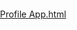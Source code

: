 [Profile App.html](https://github.com/user-attachments/files/22427101/Profile.App.html)
<!DOCTYPE html>
<!-- saved from url=(0023)http://localhost:50594/ -->
<html><head><meta http-equiv="Content-Type" content="text/html; charset=UTF-8">
  <!--
    If you are serving your web app in a path other than the root, change the
    href value below to reflect the base path you are serving from.

    The path provided below has to start and end with a slash "/" in order for
    it to work correctly.

    For more details:
    * https://developer.mozilla.org/en-US/docs/Web/HTML/Element/base

    This is a placeholder for base href that will be replaced by the value of
    the `--base-href` argument provided to `flutter build`.
  -->
  <!--<base href="/">--><base href=".">

  
  <meta content="IE=Edge" http-equiv="X-UA-Compatible">
  <meta name="description" content="A new Flutter project.">

  <!-- iOS meta tags & icons -->
  <meta name="mobile-web-app-capable" content="yes">
  <meta name="apple-mobile-web-app-status-bar-style" content="black">
  <meta name="apple-mobile-web-app-title" content="flutter_tes">
  <link rel="apple-touch-icon" href="http://localhost:50594/icons/Icon-192.png">

  <!-- Favicon -->
  <link rel="icon" type="image/png" href="http://localhost:50594/favicon.png">

  <title>Profile App</title>
  <link rel="manifest" href="http://localhost:50594/manifest.json">
<script type="application/javascript" src="./Profile App_files/main.dart.js.download"></script><script src="./Profile App_files/ddc_module_loader.js.download"></script><script src="./Profile App_files/stack_trace_mapper.js.download"></script><script src="./Profile App_files/dart_sdk.js.download" defer="" id="dart_sdk"></script><script src="./Profile App_files/main_module.bootstrap.js.download" defer="" id="data-main"></script><script src="./Profile App_files/web_entrypoint.dart.lib.js.download" defer="" id="web_entrypoint.dart"></script><script src="./Profile App_files/web_plugin_registrant.dart.lib.js.download" defer="" id="web_plugin_registrant.dart"></script><script src="./Profile App_files/main.dart.lib.js.download" defer="" id="packages/flutter_tes/main.dart"></script><script src="./Profile App_files/material.dart.lib.js.download" defer="" id="packages/flutter/material.dart"></script><script src="./Profile App_files/text_form_field_row.dart.lib.js.download" defer="" id="packages/flutter/src/cupertino/text_form_field_row.dart"></script><script src="./Profile App_files/painting.dart.lib.js.download" defer="" id="packages/flutter/painting.dart"></script><script src="./Profile App_files/placeholder_span.dart.lib.js.download" defer="" id="packages/flutter/src/painting/placeholder_span.dart"></script><script src="./Profile App_files/text_scaler.dart.lib.js.download" defer="" id="packages/flutter/src/painting/text_scaler.dart"></script><script src="./Profile App_files/foundation.dart.lib.js.download" defer="" id="packages/flutter/foundation.dart"></script><script src="./Profile App_files/unicode.dart.lib.js.download" defer="" id="packages/flutter/src/foundation/unicode.dart"></script><script src="./Profile App_files/timeline.dart.lib.js.download" defer="" id="packages/flutter/src/foundation/timeline.dart"></script><script src="./Profile App_files/constants.dart.lib.js.download" defer="" id="packages/flutter/src/foundation/constants.dart"></script><script src="./Profile App_files/_timeline_web.dart.lib.js.download" defer="" id="packages/flutter/src/foundation/_timeline_web.dart"></script><script src="./Profile App_files/meta.dart.lib.js.download" defer="" id="packages/meta/meta.dart"></script><script src="./Profile App_files/meta_meta.dart.lib.js.download" defer="" id="packages/meta/meta_meta.dart"></script><script src="./Profile App_files/synchronous_future.dart.lib.js.download" defer="" id="packages/flutter/src/foundation/synchronous_future.dart"></script><script src="./Profile App_files/stack_frame.dart.lib.js.download" defer="" id="packages/flutter/src/foundation/stack_frame.dart"></script><script src="./Profile App_files/object.dart.lib.js.download" defer="" id="packages/flutter/src/foundation/object.dart"></script><script src="./Profile App_files/service_extensions.dart.lib.js.download" defer="" id="packages/flutter/src/foundation/service_extensions.dart"></script><script src="./Profile App_files/serialization.dart.lib.js.download" defer="" id="packages/flutter/src/foundation/serialization.dart"></script><script src="./Profile App_files/print.dart.lib.js.download" defer="" id="packages/flutter/src/foundation/print.dart"></script><script src="./Profile App_files/_platform_web.dart.lib.js.download" defer="" id="packages/flutter/src/foundation/_platform_web.dart"></script><script src="./Profile App_files/basic_types.dart.lib.js.download" defer="" id="packages/flutter/src/foundation/basic_types.dart"></script><script src="./Profile App_files/persistent_hash_map.dart.lib.js.download" defer="" id="packages/flutter/src/foundation/persistent_hash_map.dart"></script><script src="./Profile App_files/observer_list.dart.lib.js.download" defer="" id="packages/flutter/src/foundation/observer_list.dart"></script><script src="./Profile App_files/node.dart.lib.js.download" defer="" id="packages/flutter/src/foundation/node.dart"></script><script src="./Profile App_files/licenses.dart.lib.js.download" defer="" id="packages/flutter/src/foundation/licenses.dart"></script><script src="./Profile App_files/key.dart.lib.js.download" defer="" id="packages/flutter/src/foundation/key.dart"></script><script src="./Profile App_files/_isolates_web.dart.lib.js.download" defer="" id="packages/flutter/src/foundation/_isolates_web.dart"></script><script src="./Profile App_files/consolidate_response.dart.lib.js.download" defer="" id="packages/flutter/src/foundation/consolidate_response.dart"></script><script src="./Profile App_files/collections.dart.lib.js.download" defer="" id="packages/flutter/src/foundation/collections.dart"></script><script src="./Profile App_files/change_notifier.dart.lib.js.download" defer="" id="packages/flutter/src/foundation/change_notifier.dart"></script><script src="./Profile App_files/capabilities.dart.lib.js.download" defer="" id="packages/flutter/src/foundation/capabilities.dart"></script><script src="./Profile App_files/_capabilities_web.dart.lib.js.download" defer="" id="packages/flutter/src/foundation/_capabilities_web.dart"></script><script src="./Profile App_files/_bitfield_web.dart.lib.js.download" defer="" id="packages/flutter/src/foundation/_bitfield_web.dart"></script><script src="./Profile App_files/binding.dart.lib.js.download" defer="" id="packages/flutter/src/foundation/binding.dart"></script><script src="./Profile App_files/annotations.dart.lib.js.download" defer="" id="packages/flutter/src/foundation/annotations.dart"></script><script src="./Profile App_files/undo_manager.dart.lib.js.download" defer="" id="packages/flutter/src/services/undo_manager.dart"></script><script src="./Profile App_files/text_layout_metrics.dart.lib.js.download" defer="" id="packages/flutter/src/services/text_layout_metrics.dart"></script><script src="./Profile App_files/text_editing.dart.lib.js.download" defer="" id="packages/flutter/src/services/text_editing.dart"></script><script src="./Profile App_files/text_editing_delta.dart.lib.js.download" defer="" id="packages/flutter/src/services/text_editing_delta.dart"></script><script src="./Profile App_files/vector_math_64.dart.lib.js.download" defer="" id="packages/vector_math/vector_math_64.dart"></script><script src="./Profile App_files/scheduler.dart.lib.js.download" defer="" id="packages/flutter/scheduler.dart"></script><script src="./Profile App_files/ticker.dart.lib.js.download" defer="" id="packages/flutter/src/scheduler/ticker.dart"></script><script src="./Profile App_files/binding.dart.lib(1).js.download" defer="" id="packages/flutter/src/scheduler/binding.dart"></script><script src="./Profile App_files/priority.dart.lib.js.download" defer="" id="packages/flutter/src/scheduler/priority.dart"></script><script src="./Profile App_files/service_extensions.dart.lib(1).js.download" defer="" id="packages/flutter/src/scheduler/service_extensions.dart"></script><script src="./Profile App_files/debug.dart.lib.js.download" defer="" id="packages/flutter/src/scheduler/debug.dart"></script><script src="./Profile App_files/collection.dart.lib.js.download" defer="" id="packages/collection/collection.dart"></script><script src="./Profile App_files/wrappers.dart.lib.js.download" defer="" id="packages/collection/src/wrappers.dart"></script><script src="./Profile App_files/union_set_controller.dart.lib.js.download" defer="" id="packages/collection/src/union_set_controller.dart"></script><script src="./Profile App_files/union_set.dart.lib.js.download" defer="" id="packages/collection/src/union_set.dart"></script><script src="./Profile App_files/queue_list.dart.lib.js.download" defer="" id="packages/collection/src/queue_list.dart"></script><script src="./Profile App_files/priority_queue.dart.lib.js.download" defer="" id="packages/collection/src/priority_queue.dart"></script><script src="./Profile App_files/utils.dart.lib.js.download" defer="" id="packages/collection/src/utils.dart"></script><script src="./Profile App_files/list_extensions.dart.lib.js.download" defer="" id="packages/collection/src/list_extensions.dart"></script><script src="./Profile App_files/equality.dart.lib.js.download" defer="" id="packages/collection/src/equality.dart"></script><script src="./Profile App_files/comparators.dart.lib.js.download" defer="" id="packages/collection/src/comparators.dart"></script><script src="./Profile App_files/algorithms.dart.lib.js.download" defer="" id="packages/collection/src/algorithms.dart"></script><script src="./Profile App_files/iterable_zip.dart.lib.js.download" defer="" id="packages/collection/src/iterable_zip.dart"></script><script src="./Profile App_files/iterable_extensions.dart.lib.js.download" defer="" id="packages/collection/src/iterable_extensions.dart"></script><script src="./Profile App_files/functions.dart.lib.js.download" defer="" id="packages/collection/src/functions.dart"></script><script src="./Profile App_files/equality_set.dart.lib.js.download" defer="" id="packages/collection/src/equality_set.dart"></script><script src="./Profile App_files/equality_map.dart.lib.js.download" defer="" id="packages/collection/src/equality_map.dart"></script><script src="./Profile App_files/combined_map.dart.lib.js.download" defer="" id="packages/collection/src/combined_wrappers/combined_map.dart"></script><script src="./Profile App_files/combined_iterable.dart.lib.js.download" defer="" id="packages/collection/src/combined_wrappers/combined_iterable.dart"></script><script src="./Profile App_files/combined_iterator.dart.lib.js.download" defer="" id="packages/collection/src/combined_wrappers/combined_iterator.dart"></script><script src="./Profile App_files/combined_list.dart.lib.js.download" defer="" id="packages/collection/src/combined_wrappers/combined_list.dart"></script><script src="./Profile App_files/canonicalized_map.dart.lib.js.download" defer="" id="packages/collection/src/canonicalized_map.dart"></script><script src="./Profile App_files/boollist.dart.lib.js.download" defer="" id="packages/collection/src/boollist.dart"></script><script src="./Profile App_files/keyboard_key.g.dart.lib.js.download" defer="" id="packages/flutter/src/services/keyboard_key.g.dart"></script><script src="./Profile App_files/keyboard_maps.g.dart.lib.js.download" defer="" id="packages/flutter/src/services/keyboard_maps.g.dart"></script><script src="./Profile App_files/binary_messenger.dart.lib.js.download" defer="" id="packages/flutter/src/services/binary_messenger.dart"></script><script src="./Profile App_files/service_extensions.dart.lib(2).js.download" defer="" id="packages/flutter/src/services/service_extensions.dart"></script><script src="./Profile App_files/keyboard_inserted_content.dart.lib.js.download" defer="" id="packages/flutter/src/services/keyboard_inserted_content.dart"></script><script src="./Profile App_files/text_formatter.dart.lib.js.download" defer="" id="packages/flutter/src/services/text_formatter.dart"></script><script src="./Profile App_files/characters.dart.lib.js.download" defer="" id="packages/characters/characters.dart"></script><script src="./Profile App_files/extensions.dart.lib.js.download" defer="" id="packages/characters/src/extensions.dart"></script><script src="./Profile App_files/characters_impl.dart.lib.js.download" defer="" id="packages/characters/src/characters_impl.dart"></script><script src="./Profile App_files/table.dart.lib.js.download" defer="" id="packages/characters/src/grapheme_clusters/table.dart"></script><script src="./Profile App_files/constants.dart.lib(1).js.download" defer="" id="packages/characters/src/grapheme_clusters/constants.dart"></script><script src="./Profile App_files/breaks.dart.lib.js.download" defer="" id="packages/characters/src/grapheme_clusters/breaks.dart"></script><script src="./Profile App_files/text_boundary.dart.lib.js.download" defer="" id="packages/flutter/src/services/text_boundary.dart"></script><script src="./Profile App_files/system_sound.dart.lib.js.download" defer="" id="packages/flutter/src/services/system_sound.dart"></script><script src="./Profile App_files/system_navigator.dart.lib.js.download" defer="" id="packages/flutter/src/services/system_navigator.dart"></script><script src="./Profile App_files/spell_check.dart.lib.js.download" defer="" id="packages/flutter/src/services/spell_check.dart"></script><script src="./Profile App_files/sensitive_content.dart.lib.js.download" defer="" id="packages/flutter/src/services/sensitive_content.dart"></script><script src="./Profile App_files/scribe.dart.lib.js.download" defer="" id="packages/flutter/src/services/scribe.dart"></script><script src="./Profile App_files/process_text.dart.lib.js.download" defer="" id="packages/flutter/src/services/process_text.dart"></script><script src="./Profile App_files/predictive_back_event.dart.lib.js.download" defer="" id="packages/flutter/src/services/predictive_back_event.dart"></script><script src="./Profile App_files/platform_views.dart.lib.js.download" defer="" id="packages/flutter/src/services/platform_views.dart"></script><script src="./Profile App_files/gestures.dart.lib.js.download" defer="" id="packages/flutter/gestures.dart"></script><script src="./Profile App_files/velocity_tracker.dart.lib.js.download" defer="" id="packages/flutter/src/gestures/velocity_tracker.dart"></script><script src="./Profile App_files/lsq_solver.dart.lib.js.download" defer="" id="packages/flutter/src/gestures/lsq_solver.dart"></script><script src="./Profile App_files/events.dart.lib.js.download" defer="" id="packages/flutter/src/gestures/events.dart"></script><script src="./Profile App_files/gesture_settings.dart.lib.js.download" defer="" id="packages/flutter/src/gestures/gesture_settings.dart"></script><script src="./Profile App_files/constants.dart.lib(2).js.download" defer="" id="packages/flutter/src/gestures/constants.dart"></script><script src="./Profile App_files/binding.dart.lib(2).js.download" defer="" id="packages/flutter/src/gestures/binding.dart"></script><script src="./Profile App_files/pointer_signal_resolver.dart.lib.js.download" defer="" id="packages/flutter/src/gestures/pointer_signal_resolver.dart"></script><script src="./Profile App_files/pointer_router.dart.lib.js.download" defer="" id="packages/flutter/src/gestures/pointer_router.dart"></script><script src="./Profile App_files/hit_test.dart.lib.js.download" defer="" id="packages/flutter/src/gestures/hit_test.dart"></script><script src="./Profile App_files/arena.dart.lib.js.download" defer="" id="packages/flutter/src/gestures/arena.dart"></script><script src="./Profile App_files/debug.dart.lib(1).js.download" defer="" id="packages/flutter/src/gestures/debug.dart"></script><script src="./Profile App_files/resampler.dart.lib.js.download" defer="" id="packages/flutter/src/gestures/resampler.dart"></script><script src="./Profile App_files/converter.dart.lib.js.download" defer="" id="packages/flutter/src/gestures/converter.dart"></script><script src="./Profile App_files/team.dart.lib.js.download" defer="" id="packages/flutter/src/gestures/team.dart"></script><script src="./Profile App_files/tap_and_drag.dart.lib.js.download" defer="" id="packages/flutter/src/gestures/tap_and_drag.dart"></script><script src="./Profile App_files/tap.dart.lib.js.download" defer="" id="packages/flutter/src/gestures/tap.dart"></script><script src="./Profile App_files/recognizer.dart.lib.js.download" defer="" id="packages/flutter/src/gestures/recognizer.dart"></script><script src="./Profile App_files/gesture_details.dart.lib.js.download" defer="" id="packages/flutter/src/gestures/gesture_details.dart"></script><script src="./Profile App_files/scale.dart.lib.js.download" defer="" id="packages/flutter/src/gestures/scale.dart"></script><script src="./Profile App_files/monodrag.dart.lib.js.download" defer="" id="packages/flutter/src/gestures/monodrag.dart"></script><script src="./Profile App_files/drag_details.dart.lib.js.download" defer="" id="packages/flutter/src/gestures/drag_details.dart"></script><script src="./Profile App_files/drag.dart.lib.js.download" defer="" id="packages/flutter/src/gestures/drag.dart"></script><script src="./Profile App_files/multitap.dart.lib.js.download" defer="" id="packages/flutter/src/gestures/multitap.dart"></script><script src="./Profile App_files/multidrag.dart.lib.js.download" defer="" id="packages/flutter/src/gestures/multidrag.dart"></script><script src="./Profile App_files/long_press.dart.lib.js.download" defer="" id="packages/flutter/src/gestures/long_press.dart"></script><script src="./Profile App_files/force_press.dart.lib.js.download" defer="" id="packages/flutter/src/gestures/force_press.dart"></script><script src="./Profile App_files/eager.dart.lib.js.download" defer="" id="packages/flutter/src/gestures/eager.dart"></script><script src="./Profile App_files/mouse_tracking.dart.lib.js.download" defer="" id="packages/flutter/src/services/mouse_tracking.dart"></script><script src="./Profile App_files/mouse_cursor.dart.lib.js.download" defer="" id="packages/flutter/src/services/mouse_cursor.dart"></script><script src="./Profile App_files/live_text.dart.lib.js.download" defer="" id="packages/flutter/src/services/live_text.dart"></script><script src="./Profile App_files/haptic_feedback.dart.lib.js.download" defer="" id="packages/flutter/src/services/haptic_feedback.dart"></script><script src="./Profile App_files/font_loader.dart.lib.js.download" defer="" id="packages/flutter/src/services/font_loader.dart"></script><script src="./Profile App_files/flutter_version.dart.lib.js.download" defer="" id="packages/flutter/src/services/flutter_version.dart"></script><script src="./Profile App_files/flavor.dart.lib.js.download" defer="" id="packages/flutter/src/services/flavor.dart"></script><script src="./Profile App_files/deferred_component.dart.lib.js.download" defer="" id="packages/flutter/src/services/deferred_component.dart"></script><script src="./Profile App_files/browser_context_menu.dart.lib.js.download" defer="" id="packages/flutter/src/services/browser_context_menu.dart"></script><script src="./Profile App_files/asset_manifest.dart.lib.js.download" defer="" id="packages/flutter/src/services/asset_manifest.dart"></script><script src="./Profile App_files/basic_types.dart.lib(1).js.download" defer="" id="packages/flutter/src/painting/basic_types.dart"></script><script src="./Profile App_files/colors.dart.lib.js.download" defer="" id="packages/flutter/src/painting/colors.dart"></script><script src="./Profile App_files/star_border.dart.lib.js.download" defer="" id="packages/flutter/src/painting/star_border.dart"></script><script src="./Profile App_files/stadium_border.dart.lib.js.download" defer="" id="packages/flutter/src/painting/stadium_border.dart"></script><script src="./Profile App_files/rounded_rectangle_border.dart.lib.js.download" defer="" id="packages/flutter/src/painting/rounded_rectangle_border.dart"></script><script src="./Profile App_files/circle_border.dart.lib.js.download" defer="" id="packages/flutter/src/painting/circle_border.dart"></script><script src="./Profile App_files/borders.dart.lib.js.download" defer="" id="packages/flutter/src/painting/borders.dart"></script><script src="./Profile App_files/edge_insets.dart.lib.js.download" defer="" id="packages/flutter/src/painting/edge_insets.dart"></script><script src="./Profile App_files/border_radius.dart.lib.js.download" defer="" id="packages/flutter/src/painting/border_radius.dart"></script><script src="./Profile App_files/debug.dart.lib(2).js.download" defer="" id="packages/flutter/src/painting/debug.dart"></script><script src="./Profile App_files/shape_decoration.dart.lib.js.download" defer="" id="packages/flutter/src/painting/shape_decoration.dart"></script><script src="./Profile App_files/_network_image_web.dart.lib.js.download" defer="" id="packages/flutter/src/painting/_network_image_web.dart"></script><script src="./Profile App_files/image_stream.dart.lib.js.download" defer="" id="packages/flutter/src/painting/image_stream.dart"></script><script src="./Profile App_files/image_cache.dart.lib.js.download" defer="" id="packages/flutter/src/painting/image_cache.dart"></script><script src="./Profile App_files/binding.dart.lib(3).js.download" defer="" id="packages/flutter/src/painting/binding.dart"></script><script src="./Profile App_files/shader_warm_up.dart.lib.js.download" defer="" id="packages/flutter/src/painting/shader_warm_up.dart"></script><script src="./Profile App_files/_web_image_info_web.dart.lib.js.download" defer="" id="packages/flutter/src/painting/_web_image_info_web.dart"></script><script src="./Profile App_files/web.dart.lib.js.download" defer="" id="packages/flutter/src/web.dart"></script><script src="./Profile App_files/gradient.dart.lib.js.download" defer="" id="packages/flutter/src/painting/gradient.dart"></script><script src="./Profile App_files/alignment.dart.lib.js.download" defer="" id="packages/flutter/src/painting/alignment.dart"></script><script src="./Profile App_files/decoration_image.dart.lib.js.download" defer="" id="packages/flutter/src/painting/decoration_image.dart"></script><script src="./Profile App_files/box_fit.dart.lib.js.download" defer="" id="packages/flutter/src/painting/box_fit.dart"></script><script src="./Profile App_files/decoration.dart.lib.js.download" defer="" id="packages/flutter/src/painting/decoration.dart"></script><script src="./Profile App_files/box_shadow.dart.lib.js.download" defer="" id="packages/flutter/src/painting/box_shadow.dart"></script><script src="./Profile App_files/box_decoration.dart.lib.js.download" defer="" id="packages/flutter/src/painting/box_decoration.dart"></script><script src="./Profile App_files/box_border.dart.lib.js.download" defer="" id="packages/flutter/src/painting/box_border.dart"></script><script src="./Profile App_files/paint_utilities.dart.lib.js.download" defer="" id="packages/flutter/src/painting/paint_utilities.dart"></script><script src="./Profile App_files/oval_border.dart.lib.js.download" defer="" id="packages/flutter/src/painting/oval_border.dart"></script><script src="./Profile App_files/notched_shapes.dart.lib.js.download" defer="" id="packages/flutter/src/painting/notched_shapes.dart"></script><script src="./Profile App_files/matrix_utils.dart.lib.js.download" defer="" id="packages/flutter/src/painting/matrix_utils.dart"></script><script src="./Profile App_files/linear_border.dart.lib.js.download" defer="" id="packages/flutter/src/painting/linear_border.dart"></script><script src="./Profile App_files/image_resolution.dart.lib.js.download" defer="" id="packages/flutter/src/painting/image_resolution.dart"></script><script src="./Profile App_files/image_decoder.dart.lib.js.download" defer="" id="packages/flutter/src/painting/image_decoder.dart"></script><script src="./Profile App_files/geometry.dart.lib.js.download" defer="" id="packages/flutter/src/painting/geometry.dart"></script><script src="./Profile App_files/fractional_offset.dart.lib.js.download" defer="" id="packages/flutter/src/painting/fractional_offset.dart"></script><script src="./Profile App_files/flutter_logo.dart.lib.js.download" defer="" id="packages/flutter/src/painting/flutter_logo.dart"></script><script src="./Profile App_files/continuous_rectangle_border.dart.lib.js.download" defer="" id="packages/flutter/src/painting/continuous_rectangle_border.dart"></script><script src="./Profile App_files/clip.dart.lib.js.download" defer="" id="packages/flutter/src/painting/clip.dart"></script><script src="./Profile App_files/beveled_rectangle_border.dart.lib.js.download" defer="" id="packages/flutter/src/painting/beveled_rectangle_border.dart"></script><script src="./Profile App_files/service_extensions.dart.lib(3).js.download" defer="" id="packages/flutter/src/rendering/service_extensions.dart"></script><script src="./Profile App_files/semantics.dart.lib.js.download" defer="" id="packages/flutter/semantics.dart"></script><script src="./Profile App_files/semantics_service.dart.lib.js.download" defer="" id="packages/flutter/src/semantics/semantics_service.dart"></script><script src="./Profile App_files/semantics_event.dart.lib.js.download" defer="" id="packages/flutter/src/semantics/semantics_event.dart"></script><script src="./Profile App_files/semantics.dart.lib(1).js.download" defer="" id="packages/flutter/src/semantics/semantics.dart"></script><script src="./Profile App_files/binding.dart.lib(4).js.download" defer="" id="packages/flutter/src/semantics/binding.dart"></script><script src="./Profile App_files/debug.dart.lib(3).js.download" defer="" id="packages/flutter/src/semantics/debug.dart"></script><script src="./Profile App_files/physics.dart.lib.js.download" defer="" id="packages/flutter/physics.dart"></script><script src="./Profile App_files/utils.dart.lib(1).js.download" defer="" id="packages/flutter/src/physics/utils.dart"></script><script src="./Profile App_files/tolerance.dart.lib.js.download" defer="" id="packages/flutter/src/physics/tolerance.dart"></script><script src="./Profile App_files/spring_simulation.dart.lib.js.download" defer="" id="packages/flutter/src/physics/spring_simulation.dart"></script><script src="./Profile App_files/simulation.dart.lib.js.download" defer="" id="packages/flutter/src/physics/simulation.dart"></script><script src="./Profile App_files/gravity_simulation.dart.lib.js.download" defer="" id="packages/flutter/src/physics/gravity_simulation.dart"></script><script src="./Profile App_files/friction_simulation.dart.lib.js.download" defer="" id="packages/flutter/src/physics/friction_simulation.dart"></script><script src="./Profile App_files/clamped_simulation.dart.lib.js.download" defer="" id="packages/flutter/src/physics/clamped_simulation.dart"></script><script src="./Profile App_files/scroll_simulation.dart.lib.js.download" defer="" id="packages/flutter/src/widgets/scroll_simulation.dart"></script><script src="./Profile App_files/service_extensions.dart.lib(4).js.download" defer="" id="packages/flutter/src/widgets/service_extensions.dart"></script><script src="./Profile App_files/constants.dart.lib(3).js.download" defer="" id="packages/flutter/src/widgets/constants.dart"></script><script src="./Profile App_files/_web_browser_detection_web.dart.lib.js.download" defer="" id="packages/flutter/src/widgets/_web_browser_detection_web.dart"></script><script src="./Profile App_files/icon_data.dart.lib.js.download" defer="" id="packages/flutter/src/widgets/icon_data.dart"></script><script src="./Profile App_files/table_border.dart.lib.js.download" defer="" id="packages/flutter/src/rendering/table_border.dart"></script><script src="./Profile App_files/standard_component_type.dart.lib.js.download" defer="" id="packages/flutter/src/widgets/standard_component_type.dart"></script><script src="./Profile App_files/user_accounts_drawer_header.dart.lib.js.download" defer="" id="packages/flutter/src/material/user_accounts_drawer_header.dart"></script><script src="./Profile App_files/time.dart.lib.js.download" defer="" id="packages/flutter/src/material/time.dart"></script><script src="./Profile App_files/colors.dart.lib(1).js.download" defer="" id="packages/flutter/src/material/colors.dart"></script><script src="./Profile App_files/material_color_utilities.dart.lib.js.download" defer="" id="packages/material_color_utilities/material_color_utilities.dart"></script><script src="./Profile App_files/string_utils.dart.lib.js.download" defer="" id="packages/material_color_utilities/utils/string_utils.dart"></script><script src="./Profile App_files/color_utils.dart.lib.js.download" defer="" id="packages/material_color_utilities/utils/color_utils.dart"></script><script src="./Profile App_files/math_utils.dart.lib.js.download" defer="" id="packages/material_color_utilities/utils/math_utils.dart"></script><script src="./Profile App_files/temperature_cache.dart.lib.js.download" defer="" id="packages/material_color_utilities/temperature/temperature_cache.dart"></script><script src="./Profile App_files/hct.dart.lib.js.download" defer="" id="packages/material_color_utilities/hct/hct.dart"></script><script src="./Profile App_files/viewing_conditions.dart.lib.js.download" defer="" id="packages/material_color_utilities/hct/viewing_conditions.dart"></script><script src="./Profile App_files/hct_solver.dart.lib.js.download" defer="" id="packages/material_color_utilities/hct/src/hct_solver.dart"></script><script src="./Profile App_files/cam16.dart.lib.js.download" defer="" id="packages/material_color_utilities/hct/cam16.dart"></script><script src="./Profile App_files/score.dart.lib.js.download" defer="" id="packages/material_color_utilities/score/score.dart"></script><script src="./Profile App_files/scheme_vibrant.dart.lib.js.download" defer="" id="packages/material_color_utilities/scheme/scheme_vibrant.dart"></script><script src="./Profile App_files/tonal_palette.dart.lib.js.download" defer="" id="packages/material_color_utilities/palettes/tonal_palette.dart"></script><script src="./Profile App_files/variant.dart.lib.js.download" defer="" id="packages/material_color_utilities/dynamiccolor/variant.dart"></script><script src="./Profile App_files/tone_delta_pair.dart.lib.js.download" defer="" id="packages/material_color_utilities/dynamiccolor/src/tone_delta_pair.dart"></script><script src="./Profile App_files/contrast_curve.dart.lib.js.download" defer="" id="packages/material_color_utilities/dynamiccolor/src/contrast_curve.dart"></script><script src="./Profile App_files/contrast.dart.lib.js.download" defer="" id="packages/material_color_utilities/contrast/contrast.dart"></script><script src="./Profile App_files/dislike_analyzer.dart.lib.js.download" defer="" id="packages/material_color_utilities/dislike/dislike_analyzer.dart"></script><script src="./Profile App_files/scheme_tonal_spot.dart.lib.js.download" defer="" id="packages/material_color_utilities/scheme/scheme_tonal_spot.dart"></script><script src="./Profile App_files/scheme_rainbow.dart.lib.js.download" defer="" id="packages/material_color_utilities/scheme/scheme_rainbow.dart"></script><script src="./Profile App_files/scheme_neutral.dart.lib.js.download" defer="" id="packages/material_color_utilities/scheme/scheme_neutral.dart"></script><script src="./Profile App_files/scheme_monochrome.dart.lib.js.download" defer="" id="packages/material_color_utilities/scheme/scheme_monochrome.dart"></script><script src="./Profile App_files/scheme_fruit_salad.dart.lib.js.download" defer="" id="packages/material_color_utilities/scheme/scheme_fruit_salad.dart"></script><script src="./Profile App_files/scheme_fidelity.dart.lib.js.download" defer="" id="packages/material_color_utilities/scheme/scheme_fidelity.dart"></script><script src="./Profile App_files/scheme_expressive.dart.lib.js.download" defer="" id="packages/material_color_utilities/scheme/scheme_expressive.dart"></script><script src="./Profile App_files/scheme_content.dart.lib.js.download" defer="" id="packages/material_color_utilities/scheme/scheme_content.dart"></script><script src="./Profile App_files/scheme.dart.lib.js.download" defer="" id="packages/material_color_utilities/scheme/scheme.dart"></script><script src="./Profile App_files/core_palette.dart.lib.js.download" defer="" id="packages/material_color_utilities/palettes/core_palette.dart"></script><script src="./Profile App_files/quantizer_wu.dart.lib.js.download" defer="" id="packages/material_color_utilities/quantize/quantizer_wu.dart"></script><script src="./Profile App_files/quantizer_map.dart.lib.js.download" defer="" id="packages/material_color_utilities/quantize/quantizer_map.dart"></script><script src="./Profile App_files/quantizer.dart.lib.js.download" defer="" id="packages/material_color_utilities/quantize/quantizer.dart"></script><script src="./Profile App_files/quantizer_wsmeans.dart.lib.js.download" defer="" id="packages/material_color_utilities/quantize/quantizer_wsmeans.dart"></script><script src="./Profile App_files/point_provider_lab.dart.lib.js.download" defer="" id="packages/material_color_utilities/quantize/src/point_provider_lab.dart"></script><script src="./Profile App_files/point_provider.dart.lib.js.download" defer="" id="packages/material_color_utilities/quantize/src/point_provider.dart"></script><script src="./Profile App_files/quantizer_celebi.dart.lib.js.download" defer="" id="packages/material_color_utilities/quantize/quantizer_celebi.dart"></script><script src="./Profile App_files/blend.dart.lib.js.download" defer="" id="packages/material_color_utilities/blend/blend.dart"></script><script src="./Profile App_files/material_state.dart.lib.js.download" defer="" id="packages/flutter/src/material/material_state.dart"></script><script src="./Profile App_files/input_border.dart.lib.js.download" defer="" id="packages/flutter/src/material/input_border.dart"></script><script src="./Profile App_files/constants.dart.lib(4).js.download" defer="" id="packages/flutter/src/material/constants.dart"></script><script src="./Profile App_files/tooltip_visibility.dart.lib.js.download" defer="" id="packages/flutter/src/material/tooltip_visibility.dart"></script><script src="./Profile App_files/icons.dart.lib.js.download" defer="" id="packages/flutter/src/material/icons.dart"></script><script src="./Profile App_files/floating_action_button_theme.dart.lib.js.download" defer="" id="packages/flutter/src/material/floating_action_button_theme.dart"></script><script src="./Profile App_files/material_state_mixin.dart.lib.js.download" defer="" id="packages/flutter/src/material/material_state_mixin.dart"></script><script src="./Profile App_files/curves.dart.lib.js.download" defer="" id="packages/flutter/src/material/curves.dart"></script><script src="./Profile App_files/motion.dart.lib.js.download" defer="" id="packages/flutter/src/material/motion.dart"></script><script src="./Profile App_files/bottom_sheet_theme.dart.lib.js.download" defer="" id="packages/flutter/src/material/bottom_sheet_theme.dart"></script><script src="./Profile App_files/tab_indicator.dart.lib.js.download" defer="" id="packages/flutter/src/material/tab_indicator.dart"></script><script src="./Profile App_files/tab_controller.dart.lib.js.download" defer="" id="packages/flutter/src/material/tab_controller.dart"></script><script src="./Profile App_files/drawer_header.dart.lib.js.download" defer="" id="packages/flutter/src/material/drawer_header.dart"></script><script src="./Profile App_files/toggle_buttons.dart.lib.js.download" defer="" id="packages/flutter/src/material/toggle_buttons.dart"></script><script src="./Profile App_files/time_picker.dart.lib.js.download" defer="" id="packages/flutter/src/material/time_picker.dart"></script><script src="./Profile App_files/text_form_field.dart.lib.js.download" defer="" id="packages/flutter/src/material/text_form_field.dart"></script><script src="./Profile App_files/text_field.dart.lib.js.download" defer="" id="packages/flutter/src/material/text_field.dart"></script><script src="./Profile App_files/text_selection.dart.lib.js.download" defer="" id="packages/flutter/src/material/text_selection.dart"></script><script src="./Profile App_files/text_selection_toolbar_text_button.dart.lib.js.download" defer="" id="packages/flutter/src/material/text_selection_toolbar_text_button.dart"></script><script src="./Profile App_files/text_selection_toolbar.dart.lib.js.download" defer="" id="packages/flutter/src/material/text_selection_toolbar.dart"></script><script src="./Profile App_files/spell_check_suggestions_toolbar.dart.lib.js.download" defer="" id="packages/flutter/src/material/spell_check_suggestions_toolbar.dart"></script><script src="./Profile App_files/spell_check_suggestions_toolbar_layout_delegate.dart.lib.js.download" defer="" id="packages/flutter/src/material/spell_check_suggestions_toolbar_layout_delegate.dart"></script><script src="./Profile App_files/adaptive_text_selection_toolbar.dart.lib.js.download" defer="" id="packages/flutter/src/material/adaptive_text_selection_toolbar.dart"></script><script src="./Profile App_files/desktop_text_selection_toolbar_button.dart.lib.js.download" defer="" id="packages/flutter/src/material/desktop_text_selection_toolbar_button.dart"></script><script src="./Profile App_files/desktop_text_selection_toolbar.dart.lib.js.download" defer="" id="packages/flutter/src/material/desktop_text_selection_toolbar.dart"></script><script src="./Profile App_files/selectable_text.dart.lib.js.download" defer="" id="packages/flutter/src/material/selectable_text.dart"></script><script src="./Profile App_files/magnifier.dart.lib.js.download" defer="" id="packages/flutter/src/material/magnifier.dart"></script><script src="./Profile App_files/desktop_text_selection.dart.lib.js.download" defer="" id="packages/flutter/src/material/desktop_text_selection.dart"></script><script src="./Profile App_files/dialog.dart.lib.js.download" defer="" id="packages/flutter/src/material/dialog.dart"></script><script src="./Profile App_files/switch_list_tile.dart.lib.js.download" defer="" id="packages/flutter/src/material/switch_list_tile.dart"></script><script src="./Profile App_files/switch.dart.lib.js.download" defer="" id="packages/flutter/src/material/switch.dart"></script><script src="./Profile App_files/shadows.dart.lib.js.download" defer="" id="packages/flutter/src/material/shadows.dart"></script><script src="./Profile App_files/stepper.dart.lib.js.download" defer="" id="packages/flutter/src/material/stepper.dart"></script><script src="./Profile App_files/selection_area.dart.lib.js.download" defer="" id="packages/flutter/src/material/selection_area.dart"></script><script src="./Profile App_files/segmented_button.dart.lib.js.download" defer="" id="packages/flutter/src/material/segmented_button.dart"></script><script src="./Profile App_files/search_anchor.dart.lib.js.download" defer="" id="packages/flutter/src/material/search_anchor.dart"></script><script src="./Profile App_files/back_button.dart.lib.js.download" defer="" id="packages/flutter/src/material/back_button.dart"></script><script src="./Profile App_files/search.dart.lib.js.download" defer="" id="packages/flutter/src/material/search.dart"></script><script src="./Profile App_files/reorderable_list.dart.lib.js.download" defer="" id="packages/flutter/src/material/reorderable_list.dart"></script><script src="./Profile App_files/refresh_indicator.dart.lib.js.download" defer="" id="packages/flutter/src/material/refresh_indicator.dart"></script><script src="./Profile App_files/progress_indicator.dart.lib.js.download" defer="" id="packages/flutter/src/material/progress_indicator.dart"></script><script src="./Profile App_files/range_slider.dart.lib.js.download" defer="" id="packages/flutter/src/material/range_slider.dart"></script><script src="./Profile App_files/radio_list_tile.dart.lib.js.download" defer="" id="packages/flutter/src/material/radio_list_tile.dart"></script><script src="./Profile App_files/predictive_back_page_transitions_builder.dart.lib.js.download" defer="" id="packages/flutter/src/material/predictive_back_page_transitions_builder.dart"></script><script src="./Profile App_files/popup_menu.dart.lib.js.download" defer="" id="packages/flutter/src/material/popup_menu.dart"></script><script src="./Profile App_files/paginated_data_table.dart.lib.js.download" defer="" id="packages/flutter/src/material/paginated_data_table.dart"></script><script src="./Profile App_files/dropdown.dart.lib.js.download" defer="" id="packages/flutter/src/material/dropdown.dart"></script><script src="./Profile App_files/data_table_source.dart.lib.js.download" defer="" id="packages/flutter/src/material/data_table_source.dart"></script><script src="./Profile App_files/data_table.dart.lib.js.download" defer="" id="packages/flutter/src/material/data_table.dart"></script><script src="./Profile App_files/card.dart.lib.js.download" defer="" id="packages/flutter/src/material/card.dart"></script><script src="./Profile App_files/page.dart.lib.js.download" defer="" id="packages/flutter/src/material/page.dart"></script><script src="./Profile App_files/no_splash.dart.lib.js.download" defer="" id="packages/flutter/src/material/no_splash.dart"></script><script src="./Profile App_files/mergeable_material.dart.lib.js.download" defer="" id="packages/flutter/src/material/mergeable_material.dart"></script><script src="./Profile App_files/input_date_picker_form_field.dart.lib.js.download" defer="" id="packages/flutter/src/material/input_date_picker_form_field.dart"></script><script src="./Profile App_files/date.dart.lib.js.download" defer="" id="packages/flutter/src/material/date.dart"></script><script src="./Profile App_files/input_chip.dart.lib.js.download" defer="" id="packages/flutter/src/material/input_chip.dart"></script><script src="./Profile App_files/chip.dart.lib.js.download" defer="" id="packages/flutter/src/material/chip.dart"></script><script src="./Profile App_files/grid_tile_bar.dart.lib.js.download" defer="" id="packages/flutter/src/material/grid_tile_bar.dart"></script><script src="./Profile App_files/grid_tile.dart.lib.js.download" defer="" id="packages/flutter/src/material/grid_tile.dart"></script><script src="./Profile App_files/filter_chip.dart.lib.js.download" defer="" id="packages/flutter/src/material/filter_chip.dart"></script><script src="./Profile App_files/expansion_tile.dart.lib.js.download" defer="" id="packages/flutter/src/material/expansion_tile.dart"></script><script src="./Profile App_files/expansion_panel.dart.lib.js.download" defer="" id="packages/flutter/src/material/expansion_panel.dart"></script><script src="./Profile App_files/expand_icon.dart.lib.js.download" defer="" id="packages/flutter/src/material/expand_icon.dart"></script><script src="./Profile App_files/dropdown_menu_form_field.dart.lib.js.download" defer="" id="packages/flutter/src/material/dropdown_menu_form_field.dart"></script><script src="./Profile App_files/dropdown_menu.dart.lib.js.download" defer="" id="packages/flutter/src/material/dropdown_menu.dart"></script><script src="./Profile App_files/date_picker.dart.lib.js.download" defer="" id="packages/flutter/src/material/date_picker.dart"></script><script src="./Profile App_files/calendar_date_picker.dart.lib.js.download" defer="" id="packages/flutter/src/material/calendar_date_picker.dart"></script><script src="./Profile App_files/circle_avatar.dart.lib.js.download" defer="" id="packages/flutter/src/material/circle_avatar.dart"></script><script src="./Profile App_files/choice_chip.dart.lib.js.download" defer="" id="packages/flutter/src/material/choice_chip.dart"></script><script src="./Profile App_files/checkbox_list_tile.dart.lib.js.download" defer="" id="packages/flutter/src/material/checkbox_list_tile.dart"></script><script src="./Profile App_files/button_bar.dart.lib.js.download" defer="" id="packages/flutter/src/material/button_bar.dart"></script><script src="./Profile App_files/bottom_app_bar.dart.lib.js.download" defer="" id="packages/flutter/src/material/bottom_app_bar.dart"></script><script src="./Profile App_files/badge.dart.lib.js.download" defer="" id="packages/flutter/src/material/badge.dart"></script><script src="./Profile App_files/autocomplete.dart.lib.js.download" defer="" id="packages/flutter/src/material/autocomplete.dart"></script><script src="./Profile App_files/arc.dart.lib.js.download" defer="" id="packages/flutter/src/material/arc.dart"></script><script src="./Profile App_files/app.dart.lib.js.download" defer="" id="packages/flutter/src/material/app.dart"></script><script src="./Profile App_files/animated_icons.dart.lib.js.download" defer="" id="packages/flutter/src/material/animated_icons.dart"></script><script src="./Profile App_files/action_chip.dart.lib.js.download" defer="" id="packages/flutter/src/material/action_chip.dart"></script><script src="./Profile App_files/about.dart.lib.js.download" defer="" id="packages/flutter/src/material/about.dart"></script><script src="./Profile App_files/on_load_end_bootstrap.js.download" defer="" id="on_load_end_bootstrap.js"></script><script src="./Profile App_files/client.js.download" defer=""></script><meta name="generator" content="Flutter"><meta flt-viewport="" name="viewport" content="width=device-width, initial-scale=1.0, maximum-scale=1.0, user-scalable=no"><meta id="flutterweb-theme" name="theme-color" content="rgba(0,0,0,0)"></head>
<body flt-embedding="full-page" flt-renderer="canvaskit" flt-build-mode="debug" spellcheck="false" style="position: fixed; inset: 0px; overflow: hidden; padding: 0px; margin: 0px; user-select: none; touch-action: none;"><flt-semantics-placeholder role="button" aria-live="polite" tabindex="0" aria-label="Enable accessibility" style="position: absolute; left: -1px; top: -1px; width: 1px; height: 1px;"></flt-semantics-placeholder>
  <script src="./Profile App_files/flutter_bootstrap.js.download" async=""></script>


<flt-announcement-host><flt-announcement-polite aria-live="polite" style="position: fixed; overflow: hidden; transform: translate(-99999px, -99999px); width: 1px; height: 1px;"></flt-announcement-polite><flt-announcement-assertive aria-live="assertive" style="position: fixed; overflow: hidden; transform: translate(-99999px, -99999px); width: 1px; height: 1px;"></flt-announcement-assertive></flt-announcement-host><flutter-view flt-view-id="0" tabindex="0" style="position: absolute; inset: 0px; width: 1366px; height: 633px;"><flt-glass-pane><template shadowrootmode="open"><flt-scene-host style="pointer-events: none;"><flt-canvas-container><canvas aria-hidden="true" width="1366" height="633" style="position: absolute; width: 1366px; height: 633px;"></canvas></flt-canvas-container></flt-scene-host><style id="flt-internals-stylesheet"> flt-scene-host {  font: normal normal 14px sans-serif;} flt-semantics input[type=range] {  appearance: none;  -webkit-appearance: none;  width: 100%;  position: absolute;  border: none;  top: 0;  right: 0;  bottom: 0;  left: 0;} input::selection {  background-color: transparent;} textarea::selection {  background-color: transparent;} flt-semantics input, flt-semantics textarea, flt-semantics [contentEditable="true"] {  caret-color: transparent;} .flt-text-editing::placeholder {  opacity: 0;}:focus { outline: none;} .transparentTextEditing:-webkit-autofill, .transparentTextEditing:-webkit-autofill:hover, .transparentTextEditing:-webkit-autofill:focus, .transparentTextEditing:-webkit-autofill:active {  opacity: 0 !important;}</style></template></flt-glass-pane><flt-text-editing-host></flt-text-editing-host><flt-semantics-host style="position: absolute; transform-origin: 0px 0px 0px; transform: scale(1);"></flt-semantics-host><style id="flt-text-editing-stylesheet">flutter-view flt-scene-host {  font: normal normal 14px sans-serif;}flutter-view flt-semantics input[type=range] {  appearance: none;  -webkit-appearance: none;  width: 100%;  position: absolute;  border: none;  top: 0;  right: 0;  bottom: 0;  left: 0;}flutter-view input::selection {  background-color: transparent;}flutter-view textarea::selection {  background-color: transparent;}flutter-view flt-semantics input,flutter-view flt-semantics textarea,flutter-view flt-semantics [contentEditable="true"] {  caret-color: transparent;}flutter-view .flt-text-editing::placeholder {  opacity: 0;}flutter-view:focus { outline: none;}flutter-view .transparentTextEditing:-webkit-autofill,flutter-view .transparentTextEditing:-webkit-autofill:hover,flutter-view .transparentTextEditing:-webkit-autofill:focus,flutter-view .transparentTextEditing:-webkit-autofill:active {  opacity: 0 !important;}</style></flutter-view></body></html>
